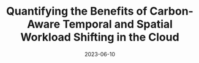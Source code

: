 ---
title: "Quantifying the Benefits of Carbon-Aware Temporal and Spatial Workload Shifting in the Cloud"
collection: publications
permalink: /publication/arxiv2023spatiotemporal
date: 2023-06-10
# venue: 'Political Science Research and Methods'
paperurl: '/files/arxiv2023spatiotemporal.pdf'
link: 'https://arxiv.org/abs/2306.06502'
citation: Sukprasert, T., Souza, A., Bashir, N., Irwin, D., & Shenoy, P. (2023). Quantifying the Benefits of Carbon-Aware Temporal and Spatial Workload Shifting in the Cloud. arXiv preprint arXiv:2306.06502.
---